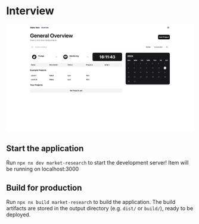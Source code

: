 # Interview

![Local Image](./item-shot.png)

## Start the application

Run `npx nx dev market-research` to start the development server!
Item will be running on localhost:3000

## Build for production

Run `npx nx build market-research` to build the application. The build artifacts are stored in the output directory (e.g. `dist/` or `build/`), ready to be deployed.

###
